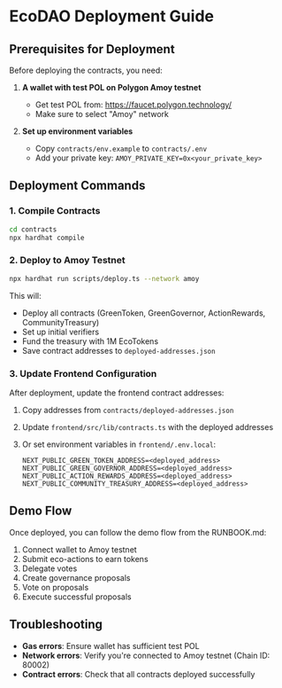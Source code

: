 # EcoDAO Deployment Guide

## Prerequisites for Deployment

Before deploying the contracts, you need:

1. **A wallet with test POL on Polygon Amoy testnet**
   - Get test POL from: <https://faucet.polygon.technology/>
   - Make sure to select "Amoy" network

2. **Set up environment variables**
   - Copy `contracts/env.example` to `contracts/.env`
   - Add your private key: `AMOY_PRIVATE_KEY=0x<your_private_key>`

## Deployment Commands

### 1. Compile Contracts

```bash
cd contracts
npx hardhat compile
```

### 2. Deploy to Amoy Testnet

```bash
npx hardhat run scripts/deploy.ts --network amoy
```

This will:

- Deploy all contracts (GreenToken, GreenGovernor, ActionRewards, CommunityTreasury)
- Set up initial verifiers
- Fund the treasury with 1M EcoTokens
- Save contract addresses to `deployed-addresses.json`

### 3. Update Frontend Configuration

After deployment, update the frontend contract addresses:

1. Copy addresses from `contracts/deployed-addresses.json`
2. Update `frontend/src/lib/contracts.ts` with the deployed addresses
3. Or set environment variables in `frontend/.env.local`:

   ```
   NEXT_PUBLIC_GREEN_TOKEN_ADDRESS=<deployed_address>
   NEXT_PUBLIC_GREEN_GOVERNOR_ADDRESS=<deployed_address>
   NEXT_PUBLIC_ACTION_REWARDS_ADDRESS=<deployed_address>
   NEXT_PUBLIC_COMMUNITY_TREASURY_ADDRESS=<deployed_address>
   ```

## Demo Flow

Once deployed, you can follow the demo flow from the RUNBOOK.md:

1. Connect wallet to Amoy testnet
2. Submit eco-actions to earn tokens
3. Delegate votes
4. Create governance proposals
5. Vote on proposals
6. Execute successful proposals

## Troubleshooting

- **Gas errors**: Ensure wallet has sufficient test POL
- **Network errors**: Verify you're connected to Amoy testnet (Chain ID: 80002)
- **Contract errors**: Check that all contracts deployed successfully
